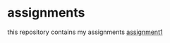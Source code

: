 # assignments
this repository contains my assignments
[assignment1](https://github.com/Sakon88/assignments/blob/master/Assignment_week_2.ipynb)

